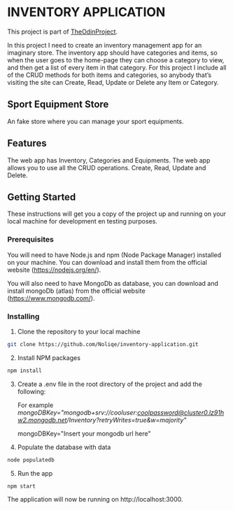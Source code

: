 # INVENTORY APPLICATION

This project is part of <a href='https://www.theodinproject.com/lessons/nodejs-inventory-application'>TheOdinProject</a>.

In this project I need to create an inventory management app for an imaginary store. The inventory app should have categories and items, so when the user goes to the home-page they can choose a category to view, and then get a list of every item in that category. For this project I include all of the CRUD methods for both items and categories, so anybody that’s visiting the site can Create, Read, Update or Delete any Item or Category.

## Sport Equipment Store

An fake store where you can manage your sport equipments.

## Features

The web app has Inventory, Categories and Equipments. The web app allows you to use all the CRUD operations. Create, Read, Update and Delete.

## Getting Started

These instructions will get you a copy of the project up and running on your local machine for development en testing purposes.

### Prerequisites

You will need to have Node.js and npm (Node Package Manager) installed on your machine. You can download and install them from the official website (https://nodejs.org/en/).

You will also need to have MongoDb as database, you can download and install mongoDb (atlas) from the official website (https://www.mongodb.com/).

### Installing

1. Clone the repository to your local machine

```sh
git clone https://github.com/Noliqe/inventory-application.git
```

2. Install NPM packages

```sh
npm install
```

3. Create a .env file in the root directory of the project and add the following:

    For example *mongoDBKey="mongodb+srv://cooluser:coolpassword@cluster0.lz91hw2.mongodb.net/Inventory?retryWrites=true&w=majority"*

    mongoDBKey="Insert your mongodb url here"

4. Populate the database with data

```sh
node populatedb
```

5. Run the app

```sh
npm start
```

The application will now be running on http://localhost:3000.